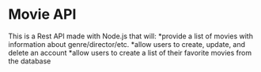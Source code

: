 <h1>Movie API</h1>
This is a Rest API made with Node.js that will:
*provide a list of movies with information about genre/director/etc.
*allow users to create, update, and delete an account
*allow users to create a list of their favorite movies from the database
